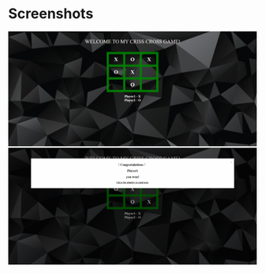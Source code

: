# Screenshots

![image](https://github.com/oskarrr991/Criss-Cross-Game/blob/master/11.png)<br/> 
![image](https://github.com/oskarrr991/Criss-Cross-Game/blob/master/12.png)<br/> 

